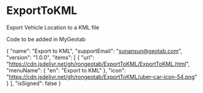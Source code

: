 # ExportToKML
Export Vehicle Location to a KML file


Code to be added in MyGeotab

{
	"name": "Export to KML",
	"supportEmail": "sunansun@geotab.com",
	"version": "1.0.0",
	"items": [
		{
			"url": "https://cdn.jsdelivr.net/gh/rongeotab/ExportToKML/ExportToKML.html",
			"menuName": {
				"en": "Export to KML"
			},
			"icon": "https://cdn.jsdelivr.net/gh/rongeotab/ExportToKML/uber-car-icon-54.png"
		}
	],
	"isSigned": false
}
